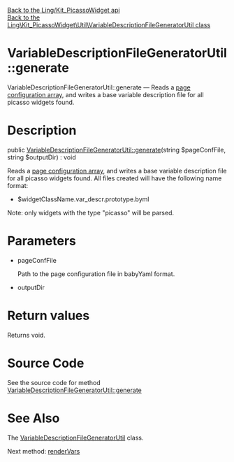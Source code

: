 [Back to the Ling/Kit_PicassoWidget api](https://github.com/lingtalfi/Kit_PicassoWidget/blob/master/doc/api/Ling/Kit_PicassoWidget.md)<br>
[Back to the Ling\Kit_PicassoWidget\Util\VariableDescriptionFileGeneratorUtil class](https://github.com/lingtalfi/Kit_PicassoWidget/blob/master/doc/api/Ling/Kit_PicassoWidget/Util/VariableDescriptionFileGeneratorUtil.md)


VariableDescriptionFileGeneratorUtil::generate
================



VariableDescriptionFileGeneratorUtil::generate — Reads a [page configuration array](https://github.com/lingtalfi/Kit#the-kit-configuration-array), and writes a base variable description file for all picasso widgets found.




Description
================


public [VariableDescriptionFileGeneratorUtil::generate](https://github.com/lingtalfi/Kit_PicassoWidget/blob/master/doc/api/Ling/Kit_PicassoWidget/Util/VariableDescriptionFileGeneratorUtil/generate.md)(string $pageConfFile, string $outputDir) : void




Reads a [page configuration array](https://github.com/lingtalfi/Kit#the-kit-configuration-array), and writes a base variable description file for all picasso widgets found.
All files created will have the following name format:

- $widgetClassName.var_descr.prototype.byml

Note: only widgets with the type "picasso" will be parsed.




Parameters
================


- pageConfFile

    Path to the page configuration file in babyYaml format.

- outputDir

    


Return values
================

Returns void.








Source Code
===========
See the source code for method [VariableDescriptionFileGeneratorUtil::generate](https://github.com/lingtalfi/Kit_PicassoWidget/blob/master/Util/VariableDescriptionFileGeneratorUtil.php#L36-L75)


See Also
================

The [VariableDescriptionFileGeneratorUtil](https://github.com/lingtalfi/Kit_PicassoWidget/blob/master/doc/api/Ling/Kit_PicassoWidget/Util/VariableDescriptionFileGeneratorUtil.md) class.

Next method: [renderVars](https://github.com/lingtalfi/Kit_PicassoWidget/blob/master/doc/api/Ling/Kit_PicassoWidget/Util/VariableDescriptionFileGeneratorUtil/renderVars.md)<br>

